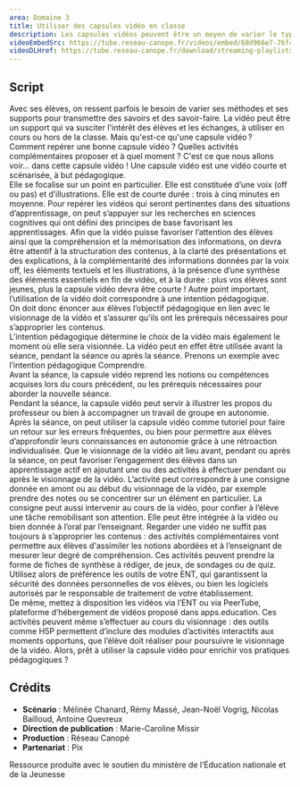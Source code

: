 ```yaml
---
area: Domaine 3
title: Utiliser des capsules vidéo en classe
description: Les capsules vidéos peuvent être un moyen de varier le type de ressources pédagogiques proposées à ses élèves. Comment s'en saisir et les utiliser en classe ?
videoEmbedSrc: https://tube.reseau-canope.fr/videos/embed/68d966e7-76f4-4ff2-8544-ab9a86c1b815
videoDLHref: https://tube.reseau-canope.fr/download/streaming-playlists/hls/videos/68d966e7-76f4-4ff2-8544-ab9a86c1b815-1080-fragmented.mp4
---
```


## Script

Avec ses élèves, on ressent parfois le besoin de varier ses méthodes et ses supports pour transmettre des savoirs et des savoir-faire. 
La vidéo peut être un support qui va susciter l'intérêt des élèves et les échanges, à utiliser en cours ou hors de la classe. 
Mais qu'est-ce qu'une capsule vidéo ?  
Comment repérer une bonne capsule vidéo ? 
Quelles activités complémentaires proposer et à quel moment ? 
C'est ce que nous allons voir... dans cette capsule vidéo !
Une capsule vidéo est une vidéo courte et scénarisée, à but pédagogique.  
Elle se focalise sur un point en particulier. 
Elle est constituée d’une voix (off ou pas) et d’illustrations. 
Elle est de courte durée : trois à cinq minutes en moyenne.
Pour repérer les vidéos qui seront pertinentes dans des situations d’apprentissage, on peut s’appuyer sur les recherches en sciences cognitives qui ont défini des principes de base favorisant les apprentissages. 
Afin que la vidéo puisse favoriser l’attention des élèves ainsi que la compréhension et la mémorisation des informations, on devra être attentif à la structuration des contenus, à la clarté des présentations et des explications, à la complémentarité des informations données par la voix off, les éléments textuels et les illustrations, à la présence d’une synthèse des éléments essentiels en fin de vidéo, et à la durée : plus vos élèves sont jeunes, plus la capsule vidéo devra être courte ! 
Autre point important, l’utilisation de la vidéo doit correspondre à une intention pédagogique.  
On doit donc énoncer aux élèves l’objectif pédagogique en lien avec le visionnage de la vidéo et s’assurer qu'ils ont les prérequis nécessaires pour s’approprier les contenus.  
L’intention pédagogique détermine le choix de la vidéo mais également le moment où elle sera visionnée. La vidéo peut en effet être utilisée avant la séance, pendant la séance ou après la séance. 
Prenons un exemple avec l’intention pédagogique Comprendre.  
Avant la séance, la capsule vidéo reprend les notions ou compétences acquises lors du cours précédent, ou les prérequis nécessaires pour aborder la nouvelle séance.  
Pendant la séance, la capsule vidéo peut servir à illustrer les propos du professeur ou bien à accompagner un travail de groupe en autonomie. 
Après la séance, on peut utiliser la capsule vidéo comme tutoriel pour faire un retour sur les erreurs fréquentes, ou bien pour permettre aux élèves d’approfondir leurs connaissances en autonomie grâce à une rétroaction individualisée. 
Que le visionnage de la vidéo ait lieu avant, pendant ou après la séance, on peut favoriser l’engagement des élèves dans un apprentissage actif en ajoutant une ou des activités à effectuer pendant ou après le visionnage de la vidéo. 
L’activité peut correspondre à une consigne donnée en amont ou au début du visionnage de la vidéo, par exemple prendre des notes ou se concentrer sur un élément en particulier. 
La consigne peut aussi intervenir au cours de la vidéo, pour confier à l’élève une tâche remobilisant son attention. Elle peut être intégrée à la vidéo ou bien donnée à l’oral par l’enseignant. 
Regarder une vidéo ne suffit pas toujours à s’approprier les contenus : des activités complémentaires vont permettre aux élèves d'assimiler les notions abordées et à l’enseignant de mesurer leur degré de compréhension.
 Ces activités peuvent prendre la forme de fiches de synthèse à rédiger, de jeux, de sondages ou de quiz.  
Utilisez alors de préférence les outils de votre ENT, qui garantissent la sécurité des données personnelles de vos élèves, ou bien les logiciels autorisés par le responsable de traitement de votre établissement.  
De même, mettez à disposition les vidéos via l’ENT ou via PeerTube, plateforme d’hébergement de vidéos proposé dans apps.education. 
Ces activités peuvent même s’effectuer au cours du visionnage : des outils comme H5P permettent d’inclure des modules d’activités interactifs aux moments opportuns, que l’élève doit réaliser pour poursuivre le visionnage de la vidéo. 
Alors, prêt à utiliser la capsule vidéo pour enrichir vos pratiques pédagogiques ? 

## Crédits

- **Scénario** : Mélinée Chanard, Rémy Massé, Jean-Noël Vogrig, Nicolas Bailloud, Antoine Quevreux
- **Direction de publication** : Marie-Caroline Missir
- **Production** : Réseau Canopé
- **Partenariat** : Pix

Ressource produite avec le soutien du ministère de l’Éducation nationale et de la Jeunesse
